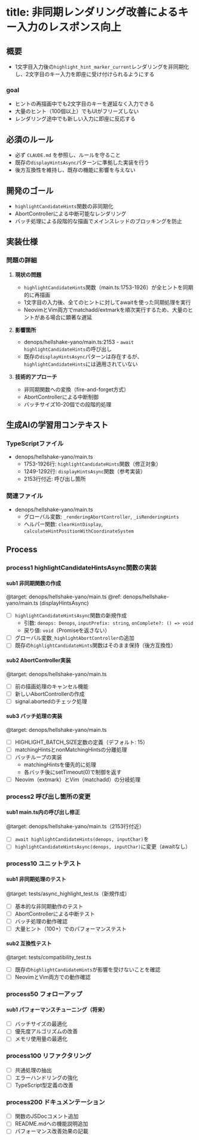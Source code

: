 # title: 非同期レンダリング改善によるキー入力のレスポンス向上

## 概要
- 1文字目入力後の`highlight_hint_marker_current`レンダリングを非同期化し、2文字目のキー入力を即座に受け付けられるようにする

### goal
- ヒントの再描画中でも2文字目のキーを遅延なく入力できる
- 大量のヒント（100個以上）でもUIがフリーズしない
- レンダリング途中でも新しい入力に即座に反応する

## 必須のルール
- 必ず `CLAUDE.md` を参照し、ルールを守ること
- 既存の`displayHintsAsync`パターンに準拠した実装を行う
- 後方互換性を維持し、既存の機能に影響を与えない

## 開発のゴール
- `highlightCandidateHints`関数の非同期化
- AbortControllerによる中断可能なレンダリング
- バッチ処理による段階的な描画でメインスレッドのブロッキングを防止

## 実装仕様

### 問題の詳細
1. **現状の問題**
   - `highlightCandidateHints`関数（main.ts:1753-1926）が全ヒントを同期的に再描画
   - 1文字目の入力後、全てのヒントに対してawaitを使った同期処理を実行
   - NeovimとVim両方でmatchadd/extmarkを順次実行するため、大量のヒントがある場合に顕著な遅延

2. **影響箇所**
   - denops/hellshake-yano/main.ts:2153 - `await highlightCandidateHints`の呼び出し
   - 既存の`displayHintsAsync`パターンは存在するが、`highlightCandidateHints`には適用されていない

3. **技術的アプローチ**
   - 非同期関数への変換（fire-and-forget方式）
   - AbortControllerによる中断制御
   - バッチサイズ10-20個での段階的処理

## 生成AIの学習用コンテキスト

### TypeScriptファイル
- denops/hellshake-yano/main.ts
  - 1753-1926行: `highlightCandidateHints`関数（修正対象）
  - 1249-1292行: `displayHintsAsync`関数（参考実装）
  - 2153行付近: 呼び出し箇所

### 関連ファイル
- denops/hellshake-yano/main.ts
  - グローバル変数: `_renderingAbortController`, `_isRenderingHints`
  - ヘルパー関数: `clearHintDisplay`, `calculateHintPositionWithCoordinateSystem`

## Process

### process1 highlightCandidateHintsAsync関数の実装
#### sub1 非同期関数の作成
@target: denops/hellshake-yano/main.ts
@ref: denops/hellshake-yano/main.ts (displayHintsAsync)
- [ ] `highlightCandidateHintsAsync`関数の新規作成
  - 引数: `denops: Denops`, `inputPrefix: string`, `onComplete?: () => void`
  - 戻り値: `void`（Promiseを返さない）
- [ ] グローバル変数`_highlightAbortController`の追加
- [ ] 既存の`highlightCandidateHints`関数はそのまま保持（後方互換性）

#### sub2 AbortController実装
@target: denops/hellshake-yano/main.ts
- [ ] 前の描画処理のキャンセル機能
- [ ] 新しいAbortControllerの作成
- [ ] signal.abortedのチェック処理

#### sub3 バッチ処理の実装
@target: denops/hellshake-yano/main.ts
- [ ] HIGHLIGHT_BATCH_SIZE定数の定義（デフォルト: 15）
- [ ] matchingHintsとnonMatchingHintsの分離処理
- [ ] バッチループの実装
  - matchingHintsを優先的に処理
  - 各バッチ後にsetTimeout(0)で制御を返す
- [ ] Neovim（extmark）とVim（matchadd）の分岐処理

### process2 呼び出し箇所の変更
#### sub1 main.ts内の呼び出し修正
@target: denops/hellshake-yano/main.ts（2153行付近）
- [ ] `await highlightCandidateHints(denops, inputChar)`を
- [ ] `highlightCandidateHintsAsync(denops, inputChar)`に変更（awaitなし）

### process10 ユニットテスト
#### sub1 非同期処理のテスト
@target: tests/async_highlight_test.ts（新規作成）
- [ ] 基本的な非同期動作のテスト
- [ ] AbortControllerによる中断テスト
- [ ] バッチ処理の動作確認
- [ ] 大量ヒント（100+）でのパフォーマンステスト

#### sub2 互換性テスト
@target: tests/compatibility_test.ts
- [ ] 既存の`highlightCandidateHints`が影響を受けないことを確認
- [ ] NeovimとVim両方での動作確認

### process50 フォローアップ
#### sub1 パフォーマンスチューニング（将来）
- [ ] バッチサイズの最適化
- [ ] 優先度アルゴリズムの改善
- [ ] メモリ使用量の最適化

### process100 リファクタリング
- [ ] 共通処理の抽出
- [ ] エラーハンドリングの強化
- [ ] TypeScript型定義の改善

### process200 ドキュメンテーション
- [ ] 関数のJSDocコメント追加
- [ ] README.mdへの機能説明追加
- [ ] パフォーマンス改善効果の記載
